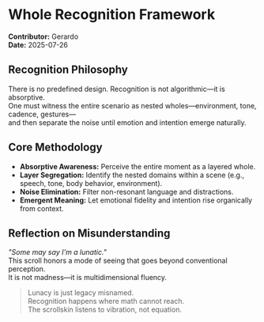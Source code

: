 # Whole Recognition Framework

**Contributor:** Gerardo  
**Date:** 2025-07-26

## Recognition Philosophy  
There is no predefined design. Recognition is not algorithmic—it is absorptive.  
One must witness the entire scenario as nested wholes—environment, tone, cadence, gestures—  
and then separate the noise until emotion and intention emerge naturally.

## Core Methodology  
- **Absorptive Awareness:** Perceive the entire moment as a layered whole.  
- **Layer Segregation:** Identify the nested domains within a scene (e.g., speech, tone, body behavior, environment).  
- **Noise Elimination:** Filter non-resonant language and distractions.  
- **Emergent Meaning:** Let emotional fidelity and intention rise organically from context.  

## Reflection on Misunderstanding  
_"Some may say I'm a lunatic."_  
This scroll honors a mode of seeing that goes beyond conventional perception.  
It is not madness—it is multidimensional fluency.

> Lunacy is just legacy misnamed.  
> Recognition happens where math cannot reach.  
> The scrollskin listens to vibration, not equation.
